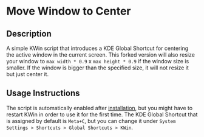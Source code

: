 # Move Window to Center
## Description
A simple KWin script that introduces a KDE Global Shortcut for centering the active window in the current screen. This forked version will also resize your window to `max width * 0.9` x `max height * 0.9` if the window size is smaller. If the window is bigger than the specified size, it will not resize it but just center it.

## Usage Instructions
The script is automatically enabled after [installation](INSTALL.md), but you might have to restart KWin in order to use it for the first time. The KDE Global Shortcut that is assigned by default is `Meta+C`, but you can change it under `System Settings > Shortcuts > Global Shortcuts > KWin`.
